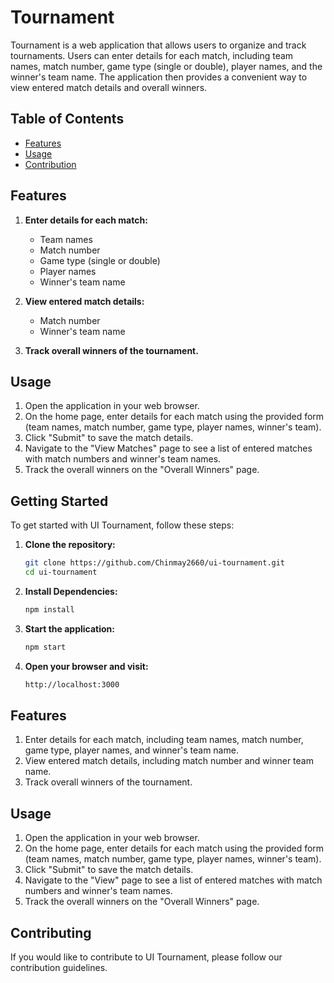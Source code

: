 # Tournament

Tournament is a web application that allows users to organize and track tournaments. Users can enter details for each match, including team names, match number, game type (single or double), player names, and the winner's team name. The application then provides a convenient way to view entered match details and overall winners.

## Table of Contents

- [Features](#features)
- [Usage](#usage)
- [Contribution](#contribution)

## Features

1. **Enter details for each match:**
   - Team names
   - Match number
   - Game type (single or double)
   - Player names
   - Winner's team name

2. **View entered match details:**
   - Match number
   - Winner's team name

3. **Track overall winners of the tournament.**

## Usage

1. Open the application in your web browser.
2. On the home page, enter details for each match using the provided form (team names, match number, game type, player names, winner's team).
3. Click "Submit" to save the match details.
4. Navigate to the "View Matches" page to see a list of entered matches with match numbers and winner's team names.
5. Track the overall winners on the "Overall Winners" page.

## Getting Started

To get started with UI Tournament, follow these steps:

1. **Clone the repository:**
   ```bash
   git clone https://github.com/Chinmay2660/ui-tournament.git
   cd ui-tournament
2. **Install Dependencies:**
   ```bash
   npm install
3. **Start the application:**
   ```bash
   npm start
4. **Open your browser and visit:**
   ```bash
   http://localhost:3000

## Features

1. Enter details for each match, including team names, match number, game type, player names, and winner's team name.
2. View entered match details, including match number and winner team name.
3. Track overall winners of the tournament.

## Usage

1. Open the application in your web browser.
2. On the home page, enter details for each match using the provided form (team names, match number, game type, player names, winner's team).
3. Click "Submit" to save the match details.
4. Navigate to the "View" page to see a list of entered matches with match numbers and winner's team names.
5. Track the overall winners on the "Overall Winners" page.

## Contributing
If you would like to contribute to UI Tournament, please follow our contribution guidelines.
